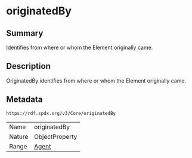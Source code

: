 <!-- Automatically generated by spec-parser v2.0.0 on 2024-01-12T14:00:21.817658+00:00 -->
<!-- SPDX-License-Identifier: Community-Spec-1.0 -->

# originatedBy

## Summary

Identifies from where or whom the Element originally came.


## Description

OriginatedBy identifies from where or whom the Element originally came.


## Metadata

`https://rdf.spdx.org/v3/Core/originatedBy`


| | |
|---|---|
| Name | originatedBy |
| Nature | ObjectProperty |
| Range | [Agent](../Classes/Agent.md) |





